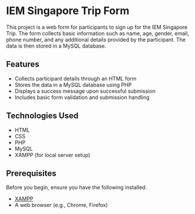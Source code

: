 # IEM Singapore Trip Form

This project is a web form for participants to sign up for the IEM Singapore Trip. The form collects basic information such as name, age, gender, email, phone number, and any additional details provided by the participant. The data is then stored in a MySQL database.

## Features

- Collects participant details through an HTML form
- Stores the data in a MySQL database using PHP
- Displays a success message upon successful submission
- Includes basic form validation and submission handling

## Technologies Used

- HTML
- CSS
- PHP
- MySQL
- XAMPP (for local server setup)

## Prerequisites

Before you begin, ensure you have the following installed:

- [XAMPP](https://www.apachefriends.org/index.html)
- A web browser (e.g., Chrome, Firefox)

